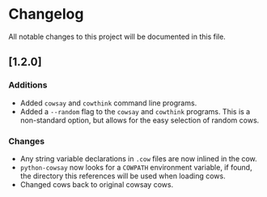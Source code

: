# Changelog

All notable changes to this project will be documented in this file.

## [1.2.0]

### Additions

- Added `cowsay` and `cowthink` command line programs.
- Added a `--random` flag to the `cowsay` and `cowthink` programs.
  This is a non-standard option, but allows for the easy selection of
  random cows.

### Changes

- Any string variable declarations in `.cow` files are now inlined in the cow.
- `python-cowsay` now looks for a `COWPATH` environment variable, if found,
  the directory this references will be used when loading cows.
- Changed cows back to original cowsay cows.

[1.2.1]: https://github.com/James-Ansley/pipe-utils/compare/v1.1.1...v1.2.0
